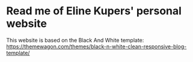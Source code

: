 Read me of Eline Kupers' personal website
===========

This website is based on the Black And White template: https://themewagon.com/themes/black-n-white-clean-responsive-blog-template/
